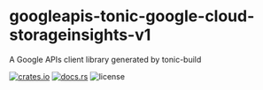 # googleapis-tonic-google-cloud-storageinsights-v1

A Google APIs client library generated by tonic-build

[![crates.io](https://img.shields.io/crates/v/googleapis-tonic-google-cloud-storageinsights-v1)](https://crates.io/crates/googleapis-tonic-google-cloud-storageinsights-v1)
[![docs.rs](https://img.shields.io/docsrs/googleapis-tonic-google-cloud-storageinsights-v1)](https://docs.rs/googleapis-tonic-google-cloud-storageinsights-v1)
![license](https://img.shields.io/crates/l/googleapis-tonic-google-cloud-storageinsights-v1)
